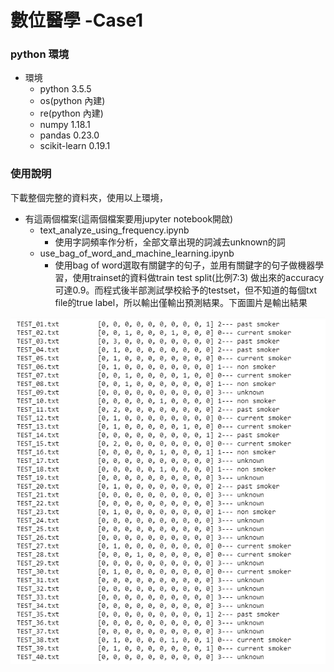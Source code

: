 # 數位醫學 -Case1
### python 環境 
* 環境
    * python                    3.5.5
    * os(python 內建)
    * re(python 內建)
    * numpy                     1.18.1 
    * pandas                    0.23.0
    * scikit-learn              0.19.1

### 使用說明 

下載整個完整的資料夾，使用以上環境，
* 有這兩個檔案(這兩個檔案要用jupyter notebook開啟)
    * text_analyze_using_frequency.ipynb
        * 使用字詞頻率作分析，全部文章出現的詞減去unknown的詞
    * use_bag_of_word_and_machine_learning.ipynb
        * 使用bag of word選取有關鍵字的句子，並用有關鍵字的句子做機器學習，使用trainset的資料做train test split(比例7:3) 做出來的accuracy可達0.9。而程式後半部測試學校給予的testset，但不知道的每個txt file的true label，所以輸出僅輸出預測結果。下面圖片是輸出結果

![image](https://github.com/BunnyEricMarcus/-Case1/blob/main/testset_prediction.PNG)
